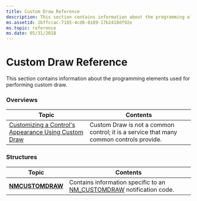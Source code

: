 ```yaml
---
title: Custom Draw Reference
description: This section contains information about the programming elements used for performing custom draw.
ms.assetid: 1bffccac-7165-4cd6-8189-17b2418df92e
ms.topic: reference
ms.date: 05/31/2018
---
```


# Custom Draw Reference

This section contains information about the programming elements used for performing custom draw.

### Overviews



| Topic                                                                   | Contents                                                                                           |
|-------------------------------------------------------------------------|----------------------------------------------------------------------------------------------------|
| [Customizing a Control's Appearance Using Custom Draw](custom-draw.md) | Custom Draw is not a common control; it is a service that many common controls provide.<br/> |



 

### Structures



| Topic                                | Contents                                                                                              |
|--------------------------------------|-------------------------------------------------------------------------------------------------------|
| [**NMCUSTOMDRAW**](/windows/win32/api/commctrl/ns-commctrl-nmcustomdraw) | Contains information specific to an [NM\_CUSTOMDRAW](nm-customdraw.md) notification code.<br/> |



 

 

 





